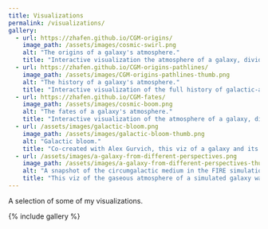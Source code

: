 ```yaml
---
title: Visualizations
permalink: /visualizations/
gallery:
  - url: https://zhafen.github.io/CGM-origins/
    image_path: /assets/images/cosmic-swirl.png
    alt: "The origins of a galaxy's atmosphere."
    title: "Interactive visualization the atmosphere of a galaxy, divided according to origin of the matter."
  - url: https://zhafen.github.io/CGM-origins-pathlines/
    image_path: /assets/images/CGM-origins-pathlines-thumb.png
    alt: "The history of a galaxy's atmosphere."
    title: "Interactive visualization of the full history of galactic-atmospheric gas."
  - url: https://zhafen.github.io/CGM-fates/
    image_path: /assets/images/cosmic-boom.png
    alt: "The fates of a galaxy's atmosphere."
    title: "Interactive visualization of the atmosphere of a galaxy, divided according to the destination of the matter."
  - url: /assets/images/galactic-bloom.png
    image_path: /assets/images/galactic-bloom-thumb.png
    alt: "Galactic bloom."
    title: "Co-created with Alex Gurvich, this viz of a galaxy and its time-dependent surroundings won both second place and the people's choice award in the 2018 Northwestern Scientific Images contest."
  - url: /assets/images/a-galaxy-from-different-perspectives.png
    image_path: /assets/images/a-galaxy-from-different-perspectives-thumb.png
    alt: "A snapshot of the circumgalactic medium in the FIRE simulations."
    title: "This viz of the gaseous atmosphere of a simulated galaxy was a finalist in the 2016 Northwestern Scientific Images context."
---
```


A selection of some of my visualizations.

{% include gallery %}

